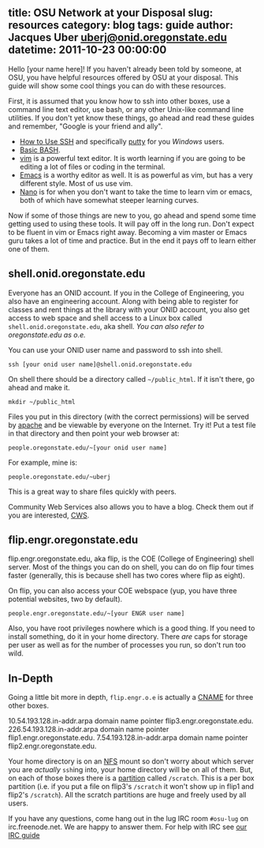 title: OSU Network at your Disposal
slug: resources
category: blog
tags: guide
author: Jacques Uber <uberj@onid.oregonstate.edu>
datetime: 2011-10-23 00:00:00
---

Hello [your name here]! If you haven't already been told by someone, at OSU,
you have helpful resources offered by OSU at your disposal. This guide will
show some cool things you can do with these resources.

First, it is assumed that you know how to ssh into other boxes, use a command
line text editor, use bash, or any other Unix-like command line utilities.  If
you don't yet know these things, go ahead and read these guides and remember,
"Google is your friend and ally".

+   [How to Use SSH][ssh_howto] and specifically [putty][putty_howto] for you
_Windows_ users.
+   [Basic BASH][bash_howto].
+   [vim][vim_howto] is a powerful text editor. It is worth learning if you are
going to be editing a lot of files or coding in the terminal.
+   [Emacs][emacs] is a worthy editor as well. It is as powerful as vim, but
has a very different style. Most of us use vim.
+   [Nano][nano] is for when you don't want to take the time to learn vim or
emacs, both of which have somewhat steeper learning curves.

Now if some of those things are new to you, go ahead and spend some time
getting used to using these tools. It will pay off in the long run. Don't
expect to be fluent in vim or Emacs right away. Becoming a vim master or Emacs
guru takes a lot of time and practice. But in the end it pays off to learn
either one of them.

shell.onid.oregonstate.edu
--------------------------

Everyone has an ONID account. If you in the College of Engineering, you also
have an engineering account. Along with being able to register for classes and
rent things at the library with your ONID account, you also get access to web
space and shell access to a Linux box called `shell.onid.oregonstate.edu`, aka
shell. _You can also refer to oregonstate.edu as o.e._

You can use your ONID user name and password to ssh into shell.

    ssh [your onid user name]@shell.onid.oregonstate.edu

On shell there should be a directory called `~/public_html`. If it isn't there, go ahead and make it. 

    mkdir ~/public_html

Files you put in this directory (with the correct permissions) will be served
by [apache][ap_wb] and be viewable by everyone on the Internet. Try it!  Put a
test file in that directory and then point your web browser at:

    people.oregonstate.edu/~[your onid user name]

For example, mine is:

    people.oregonstate.edu/~uberj

This is a great way to share files quickly with peers.

Community Web Services also allows you to have a blog. Check them out if you
are interested, [CWS][cws].

flip.engr.oregonstate.edu 
-------------------------

flip.engr.oregonstate.edu, aka flip, is the COE (College of Engineering) shell
server. Most of the things you can do on shell, you can do on flip four times
faster (generally, this is because shell has two cores where flip as eight).

On flip, you can also access your COE webspace (yup, you have three potential
websites, two by default).

    people.engr.oregonstate.edu/~[your ENGR user name]


Also, you have root privileges nowhere which is a good thing. If you need to
install something, do it in your home directory. There _are_ caps for storage
per user as well as for the number of processes you run, so don't run too wild.

In-Depth
--------

Going a little bit more in depth, `flip.engr.o.e` is actually a [CNAME][dns]
for three other boxes.

10.54.193.128.in-addr.arpa domain name pointer flip3.engr.oregonstate.edu.
226.54.193.128.in-addr.arpa domain name pointer flip1.engr.oregonstate.edu.
7.54.193.128.in-addr.arpa domain name pointer flip2.engr.oregonstate.edu.

Your home directory is on an [NFS][nfs] mount so don't worry about which server
you are *actually* `ssh`ing into, your home directory will be on all of them.
But, on each of those boxes there is a [partition][part] called `/scratch`.
This is a per box partition (i.e. if you put a file on flip3's `/scratch` it
won't show up in flip1 and flip2's `/scratch`). All the scratch partitions are
huge and freely used by all users.

If you have any questions, come hang out in the lug IRC room
`#osu-lug` on irc.freenode.net. We are happy to answer them. For help with IRC
see [our IRC guide][irc]

[ssh_howto]:http://www.wikihow.com/Use-SSH
[putty_howto]:http://webmaster.iu.edu/tool_guide_info/webserve_putty.shtml
[bash_howto]:http://tldp.org/HOWTO/Bash-Prog-Intro-HOWTO.html
[vim_howto]:https://blog.interlinked.org/vi-vim-neovim
[emacs]: http://www.gnu.org/software/emacs/tour/
[nano]: http://www.nano-editor.org/docs.php
[dns]:http://en.wikipedia.org/wiki/Domain_Name_System
[cidr]:http://en.wikipedia.org/wiki/Classless_Inter-Domain_Routing
[cws]:http://blogs.oregonstate.edu/
[ap_wb]:http://en.wikipedia.org/wiki/Apache_HTTP_Server
[nfs]:http://en.wikipedia.org/wiki/Distributed_file_system
[part]:http://en.wikipedia.org/wiki/Disk_partitioning
[irc]:/guides/irc/index.html
